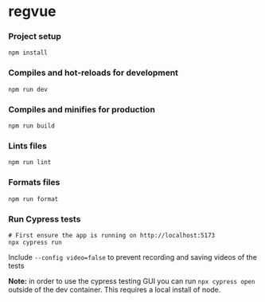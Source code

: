# regvue

### Project setup

```
npm install
```

### Compiles and hot-reloads for development

```
npm run dev
```

### Compiles and minifies for production

```
npm run build
```

### Lints files

```
npm run lint
```

### Formats files

```
npm run format
```

### Run Cypress tests

```
# First ensure the app is running on http://localhost:5173
npx cypress run
```

Include `--config video=false` to prevent recording and saving videos of the tests

**Note:** in order to use the cypress testing GUI you can run `npx cypress open` outside of the dev container. This requires a local install of node.
